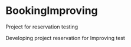# BookingImproving
Project for reservation testing


Developing project reservation for Improving test
